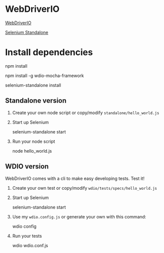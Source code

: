 WebDriverIO
===========

[WebDriverIO](http://webdriver.io/)

[Selenium Standalone](https://www.npmjs.com/package/selenium-standalone)

Install dependencies
====================

npm install

npm install -g wdio-mocha-framework

selenium-standalone install


Standalone version
------------------

1. Create your own node script or copy/modify `standalone/hello_world.js`
2. Start up Selenium

    selenium-standalone start

3. Run your node script

    node hello_world.js

WDIO version
------------

WebDriverIO comes with a cli to make easy developing tests. Test it!

1. Create your own test or copy/modify `wdio/tests/specs/hello_world.js`
2. Start up Selenium

    selenium-standalone start

3. Use my `wdio.config.js` or generate your own with this command:

    wdio config

4. Run your tests

    wdio wdio.conf.js
